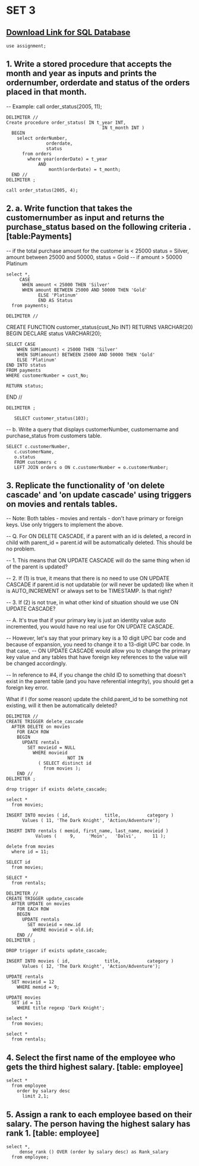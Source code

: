 # SET 3

## [Download Link for SQL Database](https://raw.githubusercontent.com/MoinDalvs/EXCELR_Data_Analyst_SQL_Assignment_Part1/main/ConsolidatedTables.sql)

    use assignment;

## 1. Write a stored procedure that accepts the month and year as inputs and prints the ordernumber, orderdate and status of the orders placed in that month. 

-- Example:  call order_status(2005, 11);
             
    DELIMITER //
    Create procedure order_status( IN t_year INT,
                                        IN t_month INT )
      BEGIN 
        select orderNumber,
                   orderdate,
                   status
          from orders
            where year(orderDate) = t_year
                AND
                    month(orderDate) = t_month;
      END //
    DELIMITER ;

    call order_status(2005, 4);

## 2. a. Write function that takes the customernumber as input and returns the purchase_status based on the following criteria . [table:Payments]

-- if the total purchase amount for the customer is < 25000 status = Silver, amount between 25000 and 50000, status = Gold
-- if amount > 50000 Platinum

    select *,
         CASE
          WHEN amount < 25000 THEN 'Silver'
          WHEN amount BETWEEN 25000 AND 50000 THEN 'Gold'
                ELSE 'Platinum'
                END AS Status
      from payments;

    DELIMITER //

CREATE FUNCTION customer_status(cust_No INT) RETURNS VARCHAR(20)
BEGIN
    DECLARE status VARCHAR(20);

    SELECT CASE
        WHEN SUM(amount) < 25000 THEN 'Silver'
        WHEN SUM(amount) BETWEEN 25000 AND 50000 THEN 'Gold'
        ELSE 'Platinum'
    END INTO status
    FROM payments
    WHERE customerNumber = cust_No;

    RETURN status;
  END //

    DELIMITER ;

       SELECT customer_status(103);


-- b. Write a query that displays customerNumber, customername and purchase_status from customers table.

    SELECT c.customerNumber,
       c.customerName,
       o.status 
       FROM customers c
       LEFT JOIN orders o ON c.customerNumber = o.customerNumber;


## 3. Replicate the functionality of 'on delete cascade' and 'on update cascade' using triggers on movies and rentals tables.
-- Note: Both tables - movies and rentals - don't have primary or foreign keys. Use only triggers to implement the above.

-- Q. For ON DELETE CASCADE, if a parent with an id is deleted, a record in child with parent_id = parent.id will be automatically deleted. This should be no problem.

-- 1. This means that ON UPDATE CASCADE will do the same thing when id of the parent is updated?

-- 2. If (1) is true, it means that there is no need to use ON UPDATE CASCADE if parent.id is not updatable (or will never be updated) like when it is AUTO_INCREMENT or always set to be TIMESTAMP. Is that right?

-- 3. If (2) is not true, in what other kind of situation should we use ON UPDATE CASCADE?

-- A. It's true that if your primary key is just an identity value auto incremented, you would have no real use for ON UPDATE CASCADE.

-- However, let's say that your primary key is a 10 digit UPC bar code and because of expansion, you need to change it to a 13-digit UPC bar code. In that case, 
-- ON UPDATE CASCADE would allow you to change the primary key value and any tables that have foreign key references to the value will be changed accordingly.

-- In reference to #4, if you change the child ID to something that doesn't exist in the parent table (and you have referential integrity), you should get a foreign key error.

What if I (for some reason) update the child.parent_id to be something not existing, will it then be automatically deleted?

    DELIMITER //
    CREATE TRIGGER delete_cascade
      AFTER DELETE on movies
        FOR EACH ROW 
        BEGIN
          UPDATE rentals
            SET movieid = NULL
              WHERE movieid
                           NOT IN
                ( SELECT distinct id
                  from movies );
        END //
    DELIMITER ;

    drop trigger if exists delete_cascade;

    select *
      from movies;

    INSERT INTO movies ( id,             title,          category )
          Values ( 11, 'The Dark Knight', 'Action/Adventure');

    INSERT INTO rentals ( memid, first_name, last_name, movieid ) 
               Values (     9,     'Moin',   'Dalvi',      11 );

    delete from movies
      where id = 11;

    SELECT id
      from movies;

    SELECT *
      from rentals;

    DELIMITER //
    CREATE TRIGGER update_cascade
      AFTER UPDATE on movies
        FOR EACH ROW 
        BEGIN
          UPDATE rentals
            SET movieid = new.id
              WHERE movieid = old.id;
        END //
    DELIMITER ;

    DROP trigger if exists update_cascade;

    INSERT INTO movies ( id,             title,          category )
          Values ( 12, 'The Dark Knight', 'Action/Adventure'); 

    UPDATE rentals
      SET movieid = 12
        WHERE memid = 9;

    UPDATE movies
      SET id = 11
        WHERE title regexp 'Dark Knight';

    select *
      from movies;

    select *
      from rentals;

## 4. Select the first name of the employee who gets the third highest salary. [table: employee]

    select *
      from employee
        order by salary desc
          limit 2,1;

## 5. Assign a rank to each employee  based on their salary. The person having the highest salary has rank 1. [table: employee]

    select *,
         dense_rank () OVER (order by salary desc) as Rank_salary
      from employee;
